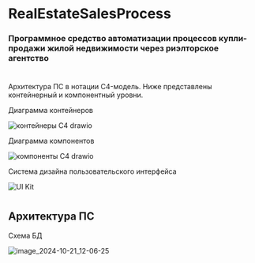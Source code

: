 # RealEstateSalesProcess
### Программное средство автоматизации процессов купли-продажи жилой недвижимости через риэлторское агентство
#

Архитектура ПС в нотации C4-модель. Ниже представлены контейнерный и компонентный уровни.

Диаграмма контейнеров

![контейнеры C4 drawio](https://github.com/user-attachments/assets/9f6aa4a4-985d-4e12-83c0-6fdbdd372ae3)

Диаграмма компонентов

![компоненты С4 drawio](https://github.com/user-attachments/assets/d1775589-b525-4c75-86f2-ba54a534d432)

Система дизайна пользовательского интерфейса

![UI Kit](https://github.com/user-attachments/assets/7a443bea-d0a0-40cc-819c-e2ef80520250)

# 
## Архитектура ПС

Схема БД

![image_2024-10-21_12-06-25](https://github.com/user-attachments/assets/94f8135c-c4fa-4b4c-9f0a-4d5b65840057)

